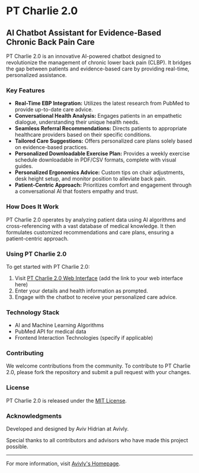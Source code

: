 # PT Charlie 2.0

## AI Chatbot Assistant for Evidence-Based Chronic Back Pain Care

PT Charlie 2.0 is an innovative AI-powered chatbot designed to revolutionize the management of chronic lower back pain (CLBP). It bridges the gap between patients and evidence-based care by providing real-time, personalized assistance.

### Key Features

- **Real-Time EBP Integration:** Utilizes the latest research from PubMed to provide up-to-date care advice.
- **Conversational Health Analysis:** Engages patients in an empathetic dialogue, understanding their unique health needs.
- **Seamless Referral Recommendations:** Directs patients to appropriate healthcare providers based on their specific conditions.
- **Tailored Care Suggestions:** Offers personalized care plans solely based on evidence-based practices.
- **Personalized Downloadable Exercise Plan:** Provides a weekly exercise schedule downloadable in PDF/CSV formats, complete with visual guides.
- **Personalized Ergonomics Advice:** Custom tips on chair adjustments, desk height setup, and monitor position to alleviate back pain.
- **Patient-Centric Approach:** Prioritizes comfort and engagement through a conversational AI that fosters empathy and trust.

### How Does It Work

PT Charlie 2.0 operates by analyzing patient data using AI algorithms and cross-referencing with a vast database of medical knowledge. It then formulates customized recommendations and care plans, ensuring a patient-centric approach.

### Using PT Charlie 2.0

To get started with PT Charlie 2.0:

1. Visit [PT Charlie 2.0 Web Interface](#) (add the link to your web interface here)
2. Enter your details and health information as prompted.
3. Engage with the chatbot to receive your personalized care advice.

### Technology Stack

- AI and Machine Learning Algorithms
- PubMed API for medical data
- Frontend Interaction Technologies (specify if applicable)

### Contributing

We welcome contributions from the community. To contribute to PT Charlie 2.0, please fork the repository and submit a pull request with your changes.

### License

PT Charlie 2.0 is released under the [MIT License](LICENSE).

### Acknowledgments

Developed and designed by Aviv Hidrian at Avivly.

Special thanks to all contributors and advisors who have made this project possible.

---

For more information, visit [Avivly's Homepage](https://github.com/avivlyweb).
